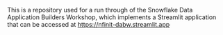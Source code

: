 This is a repository used for a run through of the Snowflake Data Application Builders Workshop, which implements a Streamlit application that can be accessed at https://nfinit-dabw.streamlit.app
